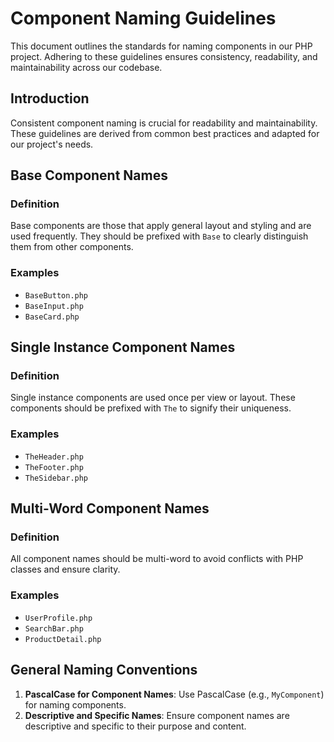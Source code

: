 # Component Naming Guidelines

This document outlines the standards for naming components in our PHP project. Adhering to these guidelines ensures consistency, readability, and maintainability across our codebase.

## Introduction

Consistent component naming is crucial for readability and maintainability. These guidelines are derived from common best practices and adapted for our project's needs.

## Base Component Names

### Definition
Base components are those that apply general layout and styling and are used frequently. They should be prefixed with `Base` to clearly distinguish them from other components.

### Examples
- `BaseButton.php`
- `BaseInput.php`
- `BaseCard.php`

## Single Instance Component Names

### Definition
Single instance components are used once per view or layout. These components should be prefixed with `The` to signify their uniqueness.

### Examples
- `TheHeader.php`
- `TheFooter.php`
- `TheSidebar.php`

## Multi-Word Component Names

### Definition
All component names should be multi-word to avoid conflicts with PHP classes and ensure clarity.

### Examples
- `UserProfile.php`
- `SearchBar.php`
- `ProductDetail.php`

## General Naming Conventions

1. **PascalCase for Component Names**: Use PascalCase (e.g., `MyComponent`) for naming components.
2. **Descriptive and Specific Names**: Ensure component names are descriptive and specific to their purpose and content.